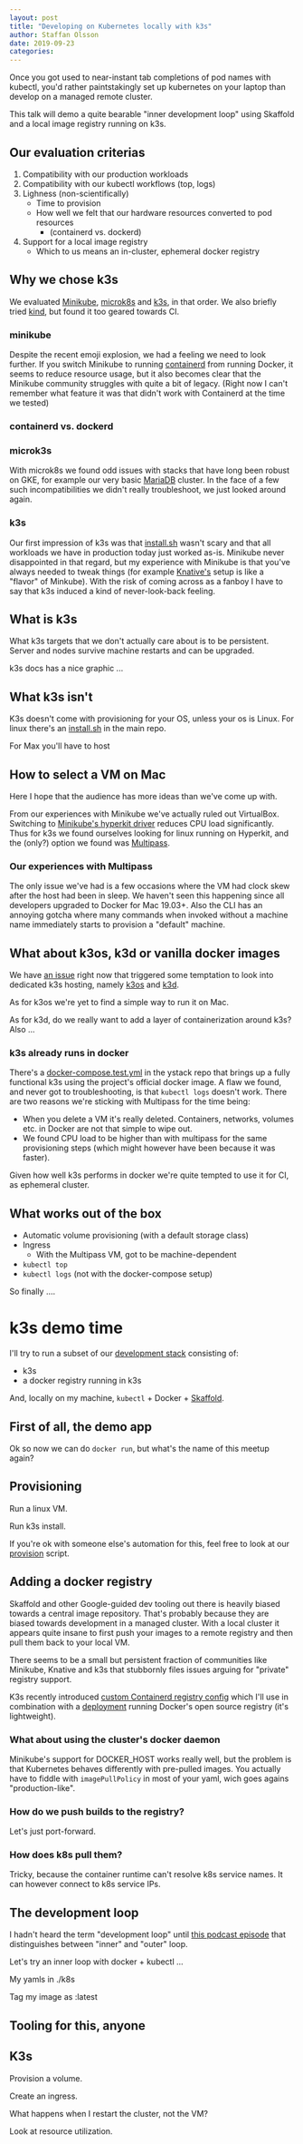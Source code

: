 ```yaml
---
layout: post
title: "Developing on Kubernetes locally with k3s"
author: Staffan Olsson
date: 2019-09-23
categories:
---
```


Once you got used to near-instant tab completions of pod names with kubectl,
you'd rather paintstakingly set up kubernetes on your laptop than develop on a managed remote cluster.

This talk will demo a quite bearable "inner development loop" using Skaffold and a local image registry running on k3s.

## Our evaluation criterias

1. Compatibility with our production workloads
2. Compatibility with our kubectl workflows (top, logs)
3. Lighness (non-scientifically)
   - Time to provision
   - How well we felt that our hardware resources converted to pod resources
     - (containerd vs. dockerd)
4. Support for a local image registry
   - Which to us means an in-cluster, ephemeral docker registry

## Why we chose k3s

We evaluated [Minikube](https://minikube.sigs.k8s.io/),
[microk8s](https://microk8s.io/) and [k3s](https://k3s.io/), in that order.
We also briefly tried [kind](), but found it too geared towards CI.

### minikube

Despite the recent emoji explosion, we had a feeling we need to look further.
If you switch Minikube to running [containerd]() from running Docker,
it seems to reduce resource usage,
but it also becomes clear that the Minikube community struggles with quite a bit of legacy.
(Right now I can't remember what feature it was that didn't work with Containerd at the time we tested)

### containerd vs. dockerd


### microk3s

With microk8s we found odd issues with stacks that have long been robust on GKE,
for example our very basic [MariaDB](https://github.com/Yolean/kubernetes-mysql-cluster) cluster.
In the face of a few such incompatibilities we didn't really troubleshoot, we just looked around again.

### k3s

Our first impression of k3s was that [install.sh](https://github.com/rancher/k3s/blob/master/install.sh) wasn't scary and that
all workloads we have in production today just worked as-is.
Minikube never disappointed in that regard, but my experience with Minikube is that you've always needed to tweak things
(for example [Knative's](https://knative.dev/docs/install/knative-with-minikube/#creating-a-kubernetes-cluster) setup is like a "flavor" of Minkube).
With the risk of coming across as a fanboy I have to say that k3s induced a kind of never-look-back feeling.

## What is k3s

What k3s targets that we don't actually care about is to be persistent.
Server and nodes survive machine restarts and can be upgraded.

k3s docs has a nice graphic ...

## What k3s isn't

K3s doesn't come with provisioning for your OS,
unless your os is Linux. For linux there's an [install.sh]() in the main repo.

For Max you'll have to host

## How to select a VM on Mac

Here I hope that the audience has more ideas than we've come up with.

From our experiences with Minikube we've actually ruled out VirtualBox.
Switching to [Minikube's hyperkit driver]() reduces CPU load significantly.
Thus for k3s we found ourselves looking for linux running on Hyperkit,
and the (only?) option we found was [Multipass]().

### Our experiences with Multipass

The only issue we've had is a few occasions where the VM had clock skew after the host had been in sleep.
We haven't seen this happening since all developers upgraded to Docker for Mac 19.03+.
Also the CLI has an annoying gotcha where many commands when invoked without a machine name immediately starts to provision a "default" machine.

## What about k3os, k3d or vanilla docker images

We have [an issue]() right now that triggered some temptation to look into dedicated k3s hosting,
namely [k3os]() and [k3d]().

As for k3os we're yet to find a simple way to run it on Mac.

As for k3d, do we really want to add a layer of containerization around k3s? Also ...

### k3s already runs in docker

There's a [docker-compose.test.yml]() in the ystack repo that brings up a fully functional k3s
using the project's official docker image.
A flaw we found, and never got to troubleshooting, is that `kubectl logs` doesn't work.
There are two reasons we're sticking with Multipass for the time being:

 - When you delete a VM it's really deleted. Containers, networks, volumes etc. in Docker are not that simple to wipe out.
 - We found CPU load to be higher than with multipass for the same provisioning steps (which might however have been because it was faster).

Given how well k3s performs in docker we're quite tempted to use it for CI, as ephemeral cluster.

## What works out of the box

 - Automatic volume provisioning (with a default storage class)
 - Ingress
   - With the Multipass VM, got to be machine-dependent
 - `kubectl top`
 - `kubectl logs` (not with the docker-compose setup)

So finally ....

# k3s demo time

I'll try to run a subset of our [development stack]() consisting of:

 * k3s
 * a docker registry running in k3s

And, locally on my machine, `kubectl` + Docker + [Skaffold]().

## First of all, the demo app


Ok so now we can do `docker run`, but what's the name of this meetup again?

## Provisioning

Run a linux VM.

Run k3s install.

If you're ok with someone else's automation for this, feel free to look at our [provision](https://github.com/y-stack/ystack/blob/master/bin/y-cluster-provision-k3s-multipass) script.

## Adding a docker registry

Skaffold and other Google-guided dev tooling out there is heavily biased towards a central image repository.
That's probably because they are biased towards development in a managed cluster.
With a local cluster it appears quite insane to first push your images to a remote registry and then pull them back to your local VM.

There seems to be a small but persistent fraction of communities like Minikube, Knative and k3s that stubbornly files issues arguing for "private" registry support.

K3s recently introduced [custom Containerd registry config](https://rancher.com/docs/k3s/latest/en/installation/airgap/#create-registry-yaml)
which I'll use in combination with a [deployment]() running Docker's open source registry (it's lightweight).

### What about using the cluster's docker daemon

Minikube's support for DOCKER_HOST works really well,
but the problem is that Kubernetes behaves differently with pre-pulled images.
You actually have to fiddle with `imagePullPolicy` in most of your yaml, wich goes agains "production-like".

### How do we push builds to the registry?

Let's just port-forward.

### How does k8s pull them?

Tricky, because the container runtime can't resolve k8s service names.
It can however connect to k8s service IPs.

## The development loop

I hadn't heard the term "development loop" until [this podcast episode](https://kubernetespodcast.com/episode/064-cloud-code/)
that distinguishes between "inner" and "outer" loop.

Let's try an inner loop with docker + kubectl ...

My yamls in ./k8s

Tag my image as :latest

## Tooling for this, anyone


## K3s

Provision a volume.

Create an ingress.

What happens when I restart the cluster, not the VM?

Look at resource utilization.
